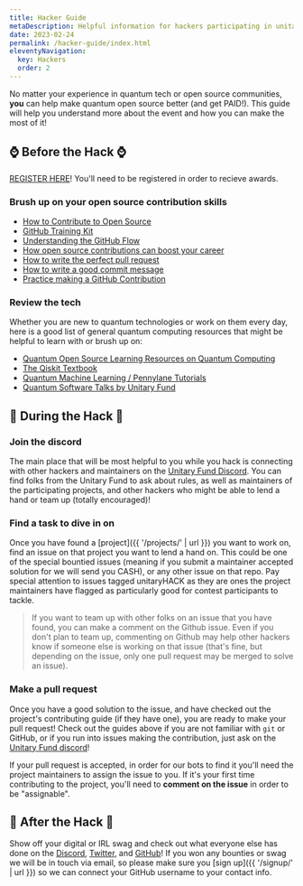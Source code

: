 ```yaml
---
title: Hacker Guide
metaDescription: Helpful information for hackers participating in unitaryHACK
date: 2023-02-24
permalink: /hacker-guide/index.html
eleventyNavigation:
  key: Hackers
  order: 2
---
```


No matter your experience in quantum tech or open source communities, **you** can help make quantum open source better (and get PAID!). This guide will help you understand more about the event and how you can make the most of it!

## ⌚ Before the Hack ⌚

[REGISTER HERE](https://airtable.com/shrKvcL9mtkuWJmg6)! You'll need to be registered in order to recieve awards.

### Brush up on your open source contribution skills

- [How to Contribute to Open Source](https://opensource.guide/)
- [GitHub Training Kit](https://training.github.com/)
- [Understanding the GitHub Flow](https://guides.github.com/introduction/flow/)
- [How open source contributions can boost your career](https://opensource.com/article/19/5/how-get-job-doing-open-source)
- [How to write the perfect pull request](https://github.blog/2015-01-21-how-to-write-the-perfect-pull-request/)
- [How to write a good commit message](https://dev.to/chrissiemhrk/git-commit-message-5e21)
- [Practice making a GitHub Contribution](https://github.com/firstcontributions/first-contributions)

### Review the tech

Whether you are new to quantum technologies or work on them every day, here is a good list of general quantum computing resources that might be helpful to learn with or brush up on:

- [Quantum Open Source Learning Resources on Quantum Computing](https://qosf.org/learn_quantum/)
- [The Qiskit Textbook](https://qiskit.org/textbook/preface.html)
- [Quantum Machine Learning / Pennylane Tutorials](https://pennylane.ai/qml/)
- [Quantum Software Talks by Unitary Fund](https://unitary.fund/talks.html)

<!-- ### Dig into the docs

If there is a project from the [participating projects]({{ '/projects/' | url }}) that you think you want to work on, go through their docs and see if you can setup a project with the tool/software on your computer. If you have trouble with that then you can ask questions either by filing issues on the project repo, or on the #help-me channel on the [Unitary Fund discord](http://discord.unitary.fund). -->

## 🔨 During the Hack 🔨

### Join the discord

The main place that will be most helpful to you while you hack is connecting with other hackers and maintainers on the [Unitary Fund Discord](http://discord.unitary.fund). You can find folks from the Unitary Fund to ask about rules, as well as maintainers of the participating projects, and other hackers who might be able to lend a hand or team up (totally encouraged)!

### Find a task to dive in on

Once you have found a [project]({{ '/projects/' | url }}) you want to work on, find an issue on that project you want to lend a hand on. This could be one of the special bountied issues (meaning if you submit a maintainer accepted solution for we will send you CASH), or any other issue on that repo. Pay special attention to issues tagged unitaryHACK as they are ones the project maintainers have flagged as particularly good for contest participants to tackle.

> If you want to team up with other folks on an issue that you have found, you can make a comment on the Github issue. Even if you don't plan to team up, commenting on Github may help other hackers know if someone else is working on that issue (that's fine, but depending on the issue, only one pull request may be merged to solve an issue).

### Make a pull request

Once you have a good solution to the issue, and have checked out the project's contributing guide (if they have one), you are ready to make your pull request! Check out the guides above if you are not familiar with `git` or GitHub, or if you run into issues making the contribution, just ask on the [Unitary Fund discord](http://discord.unitary.fund)!

If your pull request is accepted, in order for our bots to find it you'll need the project maintainers to assign the issue to you. If it's your first time contributing to the project, you'll need to **comment on the issue** in order to be "assignable".

## 🎉 After the Hack 🎉

Show off your digital or IRL swag and check out what everyone else has done on the [Discord](http://discord.unitary.fund), [Twitter](https://twitter.com/search?q=%23unitaryHACK&src=typed_query&f=top), and [GitHub](https://github.com/search?q=unitaryHACK)! If you won any bounties or swag we will be in touch via email, so please make sure you [sign up]({{ '/signup/' | url }}) so we can connect your GitHub username to your contact info.
